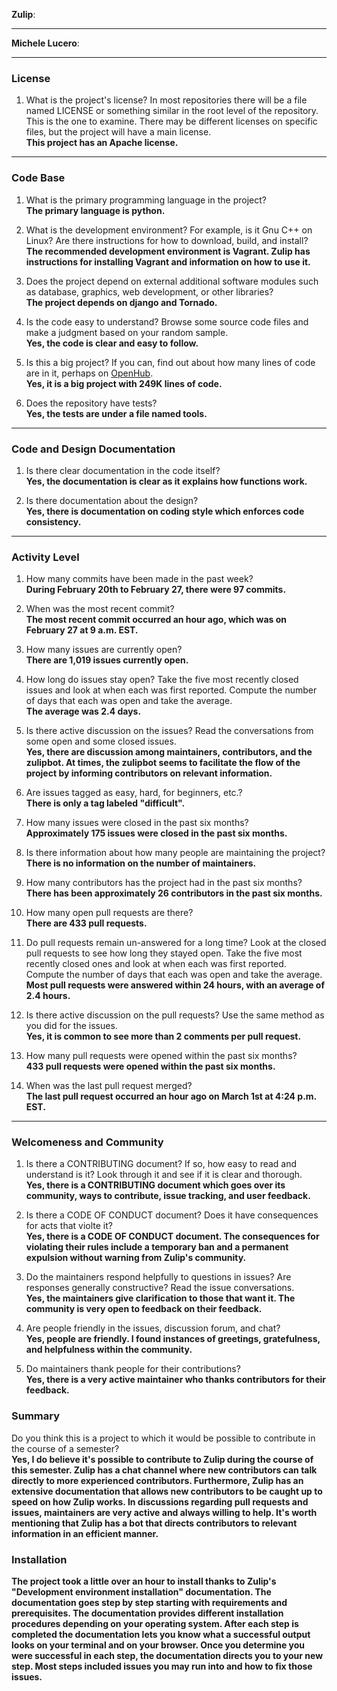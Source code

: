 **Zulip**:


---

**Michele Lucero**:


---


### License

1. What is the project's license?
In most repositories there will be a file named LICENSE or something similar in
the root level of the repository. This is the one to examine. There may be
different licenses on specific files, but the project will have a main license.<br>
  **This project has an Apache license.**
---

### Code Base


1. What is the primary programming language in the project?<br>
  **The primary language is python.**

1. What is the development environment? For example, is it Gnu C++ on Linux?
Are there instructions for how to download, build, and install?<br>
  **The recommended development environment is Vagrant. Zulip has instructions for installing Vagrant and information on how to use it.**

1. Does the project depend on external additional software modules such as
database,  graphics, web development, or other libraries?<br>
  **The project depends on django and Tornado.**

1. Is the code easy to understand? Browse some source code files and make
a judgment based on your random sample.<br>
  **Yes, the code is clear and easy to follow.**

1. Is this a big project? If you can, find out about how many lines of code
are in it, perhaps on [OpenHub](https://www.openhub.net/).<br>
  **Yes, it is a big project with 249K lines of code.**

1. Does the repository have tests?<br>
  **Yes, the tests are under a file named tools.**

---

### Code and Design Documentation
1. Is there clear documentation in the code itself?<br>
  **Yes, the documentation is clear as it explains how functions work.**


1. Is there documentation about the design?<br>
  **Yes, there is documentation on coding style which enforces code consistency.**


---


### Activity Level


1. How many commits have been made in the past week?<br>
  **During February 20th to February 27, there were 97 commits.**

1. When was the most recent commit?<br>
  **The most recent commit occurred an hour ago, which was on February 27 at 9 a.m. EST.**

1. How many issues are currently open?<br>
  **There are 1,019 issues currently open.**

1. How long do issues stay open?
Take the five most recently closed issues and look at when each was first reported.
Compute the number of days that each was open and take the average.<br>
  **The average was 2.4 days.**

1. Is there active discussion on the issues?
Read the conversations from some open and some closed issues.<br>
  **Yes, there are discussion among maintainers, contributors, and the zulipbot. At times, the zulipbot seems to facilitate the flow of the project by informing contributors on relevant information.**

1. Are issues tagged as easy, hard, for beginners, etc.?<br>
  **There is only a tag labeled "difficult".**

1. How many issues were closed in the past six months?<br>
  **Approximately 175 issues were closed in the past six months.**


1. Is there information about how many people are maintaining the project?<br>
  **There is no information on the number of maintainers.**

1. How many contributors has the project had in the past six months?<br>
  **There has been approximately 26 contributors in the past six months.**


1. How many open pull requests are there?<br>
  **There are 433 pull requests.**

1. Do pull requests remain un-answered for a long time?
Look at the closed pull requests to see how long they stayed open.
Take the five most recently closed ones and look at when each was first reported.
Compute the number of days that each was open and take the average.<br>
  **Most pull requests were answered within 24 hours, with an average of 2.4 hours.**

1. Is there active discussion on the pull requests?
Use the same method as you did for the issues.<br>
  **Yes, it is common to see more than 2 comments per pull request.**

1. How many pull requests were opened within the past six months?<br>
  **433 pull requests were opened within the past six months.**


1. When was the last  pull request  merged?<br>
  **The last pull request occurred an hour ago on March 1st at 4:24 p.m. EST.**

---
### Welcomeness and Community

1. Is there a CONTRIBUTING document? If so, how easy to read and understand is it?
Look through it and see if it is clear and thorough.<br>
  **Yes, there is a CONTRIBUTING document which goes over its community, ways to contribute, issue tracking, and user feedback.**

1. Is there a CODE OF CONDUCT document? Does it have consequences for acts that
violte it?<br>
  **Yes, there is a CODE OF CONDUCT document. The consequences for violating their rules include a temporary ban and a permanent expulsion without warning from Zulip's community.**

1. Do the maintainers respond helpfully to questions in issues?
Are responses generally constructive?
Read the issue conversations.<br>
  **Yes, the maintainers give clarification to those that want it. The community is very open to feedback on their feedback.**

1. Are people friendly in the issues, discussion forum, and chat?<br>
  **Yes, people are friendly. I found instances of greetings, gratefulness, and helpfulness within the community.**

1. Do maintainers thank people for their contributions?<br>
  **Yes, there is a very active maintainer who thanks contributors for their feedback.**

### Summary
Do you think this is a project to which it would be possible to contribute in the
course of a semester?<br>
  **Yes, I do believe it's possible to contribute to Zulip during the course of this semester. Zulip has a chat channel where new contributors can talk directly to more experienced contributors. Furthermore, Zulip has an extensive documentation that allows new contributors to be caught up to speed on how Zulip works. In discussions regarding pull requests and issues, maintainers are very active and always willing to help. It's worth mentioning that Zulip has a bot that directs contributors to relevant information in an efficient manner.**

### Installation
  **The project took a little over an hour to install thanks to Zulip's "Development environment installation" documentation. The documentation goes step by step starting with requirements and prerequisites. The documentation provides different installation procedures depending on your operating system. After each step is completed the documentation lets you know what a successful output looks on your terminal and on your browser. Once you determine you were successful in each step, the documentation directs you to your new step. Most steps included issues you may run into and how to fix those issues.**
